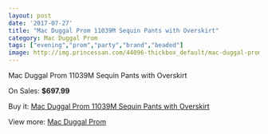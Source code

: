 ```yaml
---
layout: post
date: '2017-07-27'
title: "Mac Duggal Prom 11039M Sequin Pants with Overskirt"
category: Mac Duggal Prom
tags: ["evening","prom","party","brand","beaded"]
image: http://img.princessan.com/44096-thickbox_default/mac-duggal-prom-11039m-sequin-pants-with-overskirt.jpg
---
```

Mac Duggal Prom 11039M Sequin Pants with Overskirt

On Sales: **$697.99**
<a href="https://www.princessan.com/en/mac-duggal-prom/20500-mac-duggal-prom-11039m-sequin-pants-with-overskirt.html"><amp-img layout="responsive" width="600" height="600" src="//img.princessan.com/44096-thickbox_default/mac-duggal-prom-11039m-sequin-pants-with-overskirt.jpg" alt="Mac Duggal Prom 11039M Sequin Pants with Overskirt 0" /></a>
<a href="https://www.princessan.com/en/mac-duggal-prom/20500-mac-duggal-prom-11039m-sequin-pants-with-overskirt.html"><amp-img layout="responsive" width="600" height="600" src="//img.princessan.com/44098-thickbox_default/mac-duggal-prom-11039m-sequin-pants-with-overskirt.jpg" alt="Mac Duggal Prom 11039M Sequin Pants with Overskirt 1" /></a>
<a href="https://www.princessan.com/en/mac-duggal-prom/20500-mac-duggal-prom-11039m-sequin-pants-with-overskirt.html"><amp-img layout="responsive" width="600" height="600" src="//img.princessan.com/44097-thickbox_default/mac-duggal-prom-11039m-sequin-pants-with-overskirt.jpg" alt="Mac Duggal Prom 11039M Sequin Pants with Overskirt 2" /></a>

Buy it: [Mac Duggal Prom 11039M Sequin Pants with Overskirt](https://www.princessan.com/en/mac-duggal-prom/20500-mac-duggal-prom-11039m-sequin-pants-with-overskirt.html "Mac Duggal Prom 11039M Sequin Pants with Overskirt")

View more: [Mac Duggal Prom](https://www.princessan.com/en/42-mac-duggal-prom "Mac Duggal Prom")